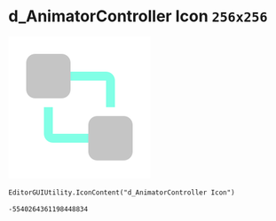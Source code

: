 # d_AnimatorController Icon `256x256`
<img src="/img/d_AnimatorController%20Icon.png" width=256 height=256>

``` CSharp
EditorGUIUtility.IconContent("d_AnimatorController Icon")
```
```
-5540264361198448834
```
